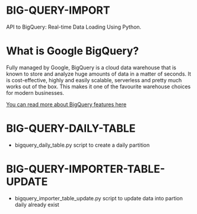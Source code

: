 # BIG-QUERY-IMPORT
API to BigQuery: Real-time Data Loading Using Python.

# What is Google BigQuery?
Fully managed by Google, BigQuery is a cloud data warehouse that is known to store and analyze huge amounts of data in a matter of seconds.
It is cost-effective, highly and easily scalable, serverless and pretty much works out of the box. This makes it one of the favourite warehouse choices for modern businesses.

[You can read more about BigQuery features here](https://cloud.google.com/bigquery)

# BIG-QUERY-DAILY-TABLE
* bigquery_daily_table.py
script to create a daily partition

# BIG-QUERY-IMPORTER-TABLE-UPDATE
* bigquery_importer_table_update.py
script to update data into partion daily already exist 

